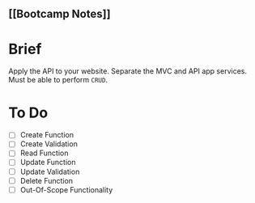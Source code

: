 [[Bootcamp Notes]]
---

# Brief
Apply the API to your website.
Separate the MVC and API app services.
Must be able to perform `CRUD`.

# To Do
- [ ] Create Function
- [ ] Create Validation
- [ ] Read Function
- [ ] Update Function
- [ ] Update Validation
- [ ] Delete Function
- [ ] Out-Of-Scope Functionality